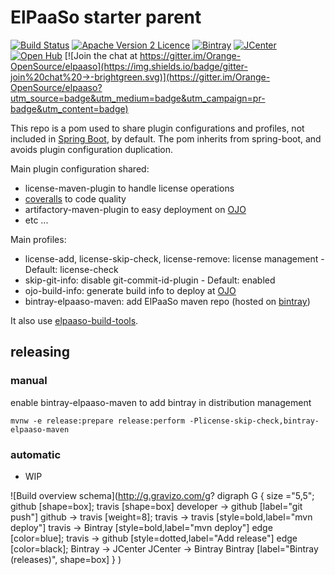 # ElPaaSo starter parent

[![Build Status](https://travis-ci.org/Orange-OpenSource/elpaaso-starter-parent.svg?branch=master)](https://travis-ci.org/Orange-OpenSource/elpaaso-starter-parent)
[![Apache Version 2 Licence](http://img.shields.io/:license-Apache%20v2-blue.svg)](LICENSE.md)
[![Bintray](https://www.bintray.com/docs/images/bintray_badge_color.png)](https://bintray.com/elpaaso/maven/elpaaso-starter-parent/view?source=watch)
[![JCenter](https://img.shields.io/badge/JCenter-available-blue.svg)](https://bintray.com/bintray/jcenter?filterByPkgName=elpaaso-starter-parent)
[![Open Hub](http://img.shields.io/badge/Open%20Hub-analyze-blue.svg)](https://www.openhub.net/p/elpaaso-starter-parent)
[![Join the chat at https://gitter.im/Orange-OpenSource/elpaaso](https://img.shields.io/badge/gitter-join%20chat%20→-brightgreen.svg)](https://gitter.im/Orange-OpenSource/elpaaso?utm_source=badge&utm_medium=badge&utm_campaign=pr-badge&utm_content=badge)



This repo is a pom used to share plugin configurations and profiles, not included in [Spring Boot](http://projects.spring.io/spring-boot/), by default.
The pom inherits from spring-boot, and avoids plugin configuration duplication.

Main plugin configuration shared:
 * license-maven-plugin to handle license operations
 * [coveralls](https://coveralls.io) to code quality
 * artifactory-maven-plugin to easy deployment on [OJO](http://oss.jfrog.org/)
 * etc ...

Main profiles:
 * license-add, license-skip-check, license-remove: license management - Default: license-check
 * skip-git-info: disable git-commit-id-plugin - Default: enabled
 * ojo-build-info: generate build info to deploy at [OJO](http://oss.jfrog.org/)
 * bintray-elpaaso-maven: add ElPaaSo maven repo (hosted on [bintray](https://bintray.com/elpaaso/maven))


It also use [elpaaso-build-tools](https://github.com/Orange-OpenSource/elpaaso-build-tools).

## releasing

### manual
enable bintray-elpaaso-maven to add bintray in distribution management

`mvnw -e release:prepare release:perform -Plicense-skip-check,bintray-elpaaso-maven`


### automatic
 * WIP


![Build overview schema](http://g.gravizo.com/g?
  digraph G {
    size ="5,5";
    github [shape=box];
    travis [shape=box]
    developer -> github [label="git push"] 
    github -> travis [weight=8];
    travis -> travis [style=bold,label="mvn deploy"]
    travis -> Bintray [style=bold,label="mvn deploy"]
    edge [color=blue];
    travis -> github [style=dotted,label="Add release"]
    edge [color=black];
    Bintray -> JCenter
    JCenter -> Bintray
    Bintray [label="Bintray (releases)", shape=box]
  }
)

